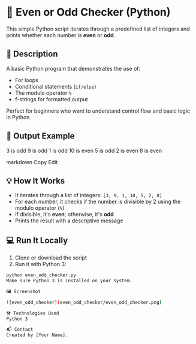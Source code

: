 # 🔢 Even or Odd Checker (Python)

This simple Python script iterates through a predefined list of integers and prints whether each number is **even** or **odd**.

## 📄 Description

A basic Python program that demonstrates the use of:

- For loops
- Conditional statements (`if/else`)
- The modulo operator `%`
- f-strings for formatted output

Perfect for beginners who want to understand control flow and basic logic in Python.

## 🧪 Output Example

3 is odd
9 is odd
1 is odd
10 is even
5 is odd
2 is even
8 is even

markdown
Copy
Edit

## 💡 How It Works

- It iterates through a list of integers: `[3, 9, 1, 10, 5, 2, 8]`
- For each number, it checks if the number is divisible by 2 using the modulo operator (`%`)
- If divisible, it's **even**; otherwise, it's **odd**
- Prints the result with a descriptive message

## 💻 Run It Locally

1. Clone or download the script
2. Run it with Python 3:

```bash
python even_odd_checker.py
Make sure Python 3 is installed on your system.

🖼️ Screenshot

![even_odd_checker](even_odd_checker/even_odd_checker.png)

🛠️ Technologies Used
Python 3

📬 Contact
Created by [Your Name].
